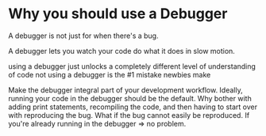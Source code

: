 # Why you should use a Debugger

A debugger is not just for when there's a bug.

A debugger lets you watch your code do what it does in slow motion.

using a debugger just unlocks a completely different level of understanding of code
not using a debugger is the #1 mistake newbies make

Make the debugger integral part of your development workflow.
Ideally, running your code in the debugger should be the default.
Why bother with adding print statements, recompiling the code, and then having to start over with reproducing the bug.
What if the bug cannot easily be reproduced.
If you're already running in the debugger => no problem.
